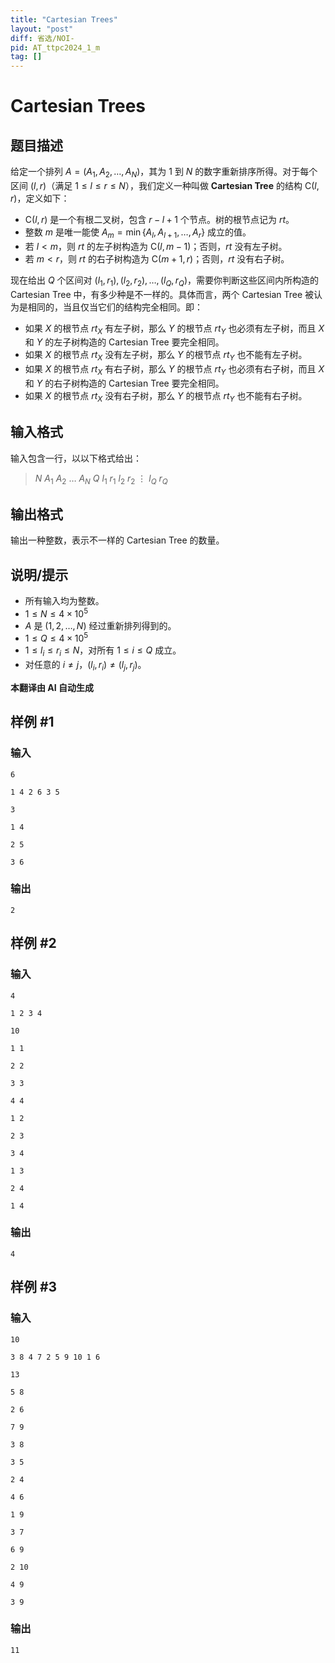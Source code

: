 ```yaml
---
title: "Cartesian Trees"
layout: "post"
diff: 省选/NOI-
pid: AT_ttpc2024_1_m
tag: []
---
```


# Cartesian Trees

## 题目描述

给定一个排列 $A = (A_1, A_2, \dots, A_N)$，其为 $1$ 到 $N$ 的数字重新排序所得。对于每个区间 $(l, r)$（满足 $1 \le l \le r \le N$），我们定义一种叫做 **Cartesian Tree** 的结构 $\text{C}(l, r)$，定义如下：

- $\text{C}(l, r)$ 是一个有根二叉树，包含 $r - l + 1$ 个节点。树的根节点记为 $\mathit{rt}$。
- 整数 $m$ 是唯一能使 $A_m = \min\{A_l, A_{l+1}, \dots, A_r\}$ 成立的值。
- 若 $l < m$，则 $\mathit{rt}$ 的左子树构造为 $\text{C}(l, m-1)$；否则，$\mathit{rt}$ 没有左子树。
- 若 $m < r$，则 $\mathit{rt}$ 的右子树构造为 $\text{C}(m+1, r)$；否则，$\mathit{rt}$ 没有右子树。

现在给出 $Q$ 个区间对 $(l_1, r_1), (l_2, r_2), \dots, (l_Q, r_Q)$，需要你判断这些区间内所构造的 Cartesian Tree 中，有多少种是不一样的。具体而言，两个 Cartesian Tree 被认为是相同的，当且仅当它们的结构完全相同。即：

- 如果 $X$ 的根节点 $\mathit{rt}_X$ 有左子树，那么 $Y$ 的根节点 $\mathit{rt}_Y$ 也必须有左子树，而且 $X$ 和 $Y$ 的左子树构造的 Cartesian Tree 要完全相同。
- 如果 $X$ 的根节点 $\mathit{rt}_X$ 没有左子树，那么 $Y$ 的根节点 $\mathit{rt}_Y$ 也不能有左子树。
- 如果 $X$ 的根节点 $\mathit{rt}_X$ 有右子树，那么 $Y$ 的根节点 $\mathit{rt}_Y$ 也必须有右子树，而且 $X$ 和 $Y$ 的右子树构造的 Cartesian Tree 要完全相同。
- 如果 $X$ 的根节点 $\mathit{rt}_X$ 没有右子树，那么 $Y$ 的根节点 $\mathit{rt}_Y$ 也不能有右子树。

## 输入格式

输入包含一行，以以下格式给出：

> $N$ $A_1$ $A_2$ $\ldots$ $A_N$ $Q$ $l_1$ $r_1$ $l_2$ $r_2$ $\vdots$ $l_Q$ $r_Q$

## 输出格式

输出一种整数，表示不一样的 Cartesian Tree 的数量。

## 说明/提示

- 所有输入均为整数。
- $1 \le N \le 4 \times 10^5$
- $A$ 是 $(1, 2, \dots, N)$ 经过重新排列得到的。
- $1 \le Q \le 4 \times 10^5$
- $1 \le l_i \le r_i \le N$，对所有 $1 \le i \le Q$ 成立。
- 对任意的 $i \ne j$，$(l_i, r_i) \ne (l_j, r_j)$。

 **本翻译由 AI 自动生成**

## 样例 #1

### 输入

```
6
1 4 2 6 3 5
3
1 4
2 5
3 6
```

### 输出

```
2
```

## 样例 #2

### 输入

```
4
1 2 3 4
10
1 1
2 2
3 3
4 4
1 2
2 3
3 4
1 3
2 4
1 4
```

### 输出

```
4
```

## 样例 #3

### 输入

```
10
3 8 4 7 2 5 9 10 1 6
13
5 8
2 6
7 9
3 8
3 5
2 4
4 6
1 9
3 7
6 9
2 10
4 9
3 9
```

### 输出

```
11
```


